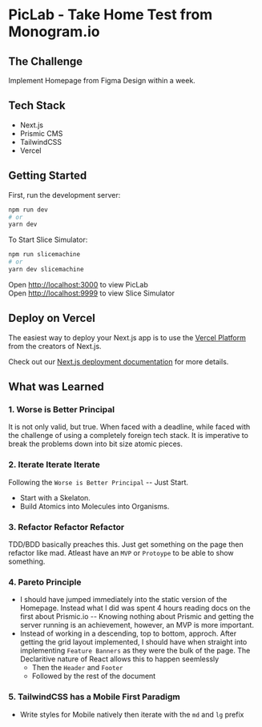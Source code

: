 # PicLab - Take Home Test from Monogram.io
## The Challenge 
Implement Homepage from Figma Design within a week.
## Tech Stack
* Next.js
* Prismic CMS
* TailwindCSS
* Vercel

## Getting Started  

First, run the development server:
```bash
npm run dev
# or
yarn dev
```
To Start Slice Simulator:
```bash
npm run slicemachine
# or
yarn dev slicemachine
```

Open [http://localhost:3000](http://localhost:3000) to view PicLab  
Open [http://localhost:9999](http://localhost:9999) to view Slice Simulator 


## Deploy on Vercel

The easiest way to deploy your Next.js app is to use the [Vercel Platform](https://vercel.com/new?utm_medium=default-template&filter=next.js&utm_source=create-next-app&utm_campaign=create-next-app-readme) from the creators of Next.js.

Check out our [Next.js deployment documentation](https://nextjs.org/docs/deployment) for more details.

## What was Learned 
### 1. Worse is Better Principal  
It is not only valid, but true. When faced with a deadline, while faced with  the challenge of using a completely foreign tech stack. It is imperative to break the problems down  into bit size atomic pieces. 
### 2. Iterate Iterate Iterate 
Following the `Worse is Better Principal` -- Just Start. 
* Start with a Skelaton.
* Build Atomics into Molecules into Organisms.
### 3. Refactor Refactor Refactor
TDD/BDD basically preaches this. Just get something on the page then refactor like mad. Atleast have an `MVP` or `Protoype` to be able to show something. 
### 4. Pareto Principle
* I should have jumped immediately into the static version of the Homepage.
Instead what I did was spent 4 hours reading docs on the first about Prismic.io  -- Knowing nothing about Prismic and getting the server running is an achievement, however, an MVP is more important.
* Instead of working in a descending, top to bottom, approch. After getting the grid layout implemented, I should have when straight into implementing `Feature Banners` as they were the bulk of the page. The Declaritive nature of React allows this to happen seemlessly 
    * Then the `Header` and `Footer`
    * Followed by the rest of the document
### 5. TailwindCSS has a Mobile First Paradigm
* Write styles for Mobile natively then iterate with the `md` and `lg` prefix